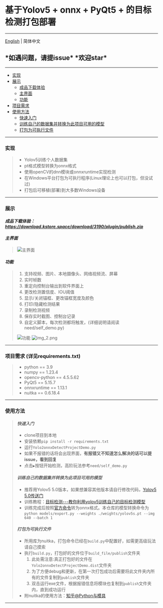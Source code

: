 # 基于Yolov5 + onnx + PyQt5 + 的目标检测打包部署

---
[English](.github/README_en.md) | 简体中文

## \***如遇问题，请提issue**\* \***欢迎star**\*

---

* [实现](#实现)
* [展示](#展示)
  * [成品下载体验](#成品下载体验httpsdownloadkstorespacedownload3190pluginpublishzip)
  * [主界面](#主界面)
  * [功能](#功能)
* [项目需求](#项目需求-详见requirementstxt)
* [使用方法](#使用方法)
  * [快速入门](#快速入门)
  * [训练自己的数据集并转换为此项目可用的模型](#训练自己的数据集并转换为此项目可用的模型)
  * [打包为可执行文件](#打包为可执行文件)

---

### 实现

> * Yolov5训练个人数据集
> * pt格式模型转换为onnx格式
> * 使用openCV的dnn模块或onnxruntime实现检测
> * 在Windows平台打包为可执行程序(Linux理论上也可以打包，但没试过)
> * 打包后可移植(部署)到大多数Windows设备

---

### 展示

#### ***成品下载体验：<https://download.kstore.space/download/3190/plugin/publish.zip>***

#### ***主界面***

> ![主界面](https://img-blog.csdnimg.cn/a52cbae15c7c4fc19ce5476b6374605f.png)

#### ***功能***
>
> 1. 支持视频、图片、本地摄像头、网络视频流、屏幕
> 2. 实时帧数
> 3. 重定向控制台输出到软件界面上
> 4. 更改检测置信度、IOU阈值
> 5. 显示/关闭锚框、更改锚框宽度及颜色
> 6. 打印/隐藏检测结果
> 7. 录制检测视频
> 8. 保存实时截图、控制台记录
> 9. 自定义脚本，每次检测都将触发，(详细说明请阅读need/self_demo.py)
>
> ![功能](https://img-blog.csdnimg.cn/93bfdb8ebb844f78b1fb36745d4188a4.png#pic_center)
> ![img_2.png](https://img-blog.csdnimg.cn/d2651fe582694c40b818a798aeb154b6.png#pic_center)

---

### 项目需求 (详见requirements.txt)

> * python == 3.9
> * numpy == 1.23.4
> * opencv-python == 4.5.5.62
> * PyQt5 == 5.15.7
> * onnxruntime == 1.13.1
> * nuitka == 0.6.18.4

---

### 使用方法

> #### ***快速入门***
>
> * clone项目到本地
> * 安装依赖`pip install -r requirements.txt`
> * 运行`Yolo2onnxDetectProjectDemo.py`
> * 如果不报错的话将会出现界面，**有报错又不知道怎么解决的话可以提issue，看到回复**
> * 点击`▶`按钮开始检测，高阶玩法参考`need/self_demo.py`
>
>#### ***训练自己的数据集并转换为此项目可用的模型***
>
> * 推荐用Yolov5 5.0版本，如果想兼容其他版本请自行修改代码，[Yolov5 5.0传送门](https://github.com/ultralytics/yolov5/tree/v5.0)
> * 训练教程：[目标检测---教你利用yolov5训练自己的目标检测模型](https://blog.csdn.net/jiaoty19/article/details/125614783)
> * 训练完成后按照[官方命令](https://github.com/ultralytics/yolov5/issues/251)转为onnx格式。本仓库的模型转换命令为`python models/export.py --weights ./weights/yolov5s.pt --img 640 --batch 1`
>
>#### ***打包为可执行文件***
>
> * 所用库为nuitka，打包命令已经在`build.py`中配置好，如需更高级玩法请自己摸索
> * 执行`build.py`，打包好的文件位于`build_file/publish`文件夹
>   1. 此处需注意:真正打包好的文件在`Yolo2onnxDetectProjectDemo.dist`文件夹
>   2. 为了方便debug和更新，在第一次打包成功后需要将此文件夹内所有的文件复制到`publish`文件夹
>   3. 双击运行exe文件，根据报错信息将模块也复制到`publish`文件夹内，直到成功运行
> * 附nuitka的使用方法：[知乎@Python与模具](https://zhuanlan.zhihu.com/p/341099225)

---
